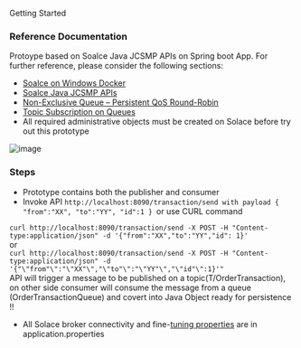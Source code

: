 Getting Started

### Reference Documentation

Protoype based on Soalce Java JCSMP APIs on Spring boot App. For further reference, please consider the following sections:

* [Soalce on Windows Docker](https://docs.solace.com/Solace-SW-Broker-Set-Up/Docker-Containers/Set-Up-Docker-Container-Windows.htm)
* [Soalce Java JCSMP APIs](https://docs.solace.com/Solace-PubSub-Messaging-APIs/JCSMP-API/jcsmp-api-home.htm)
* [Non-Exclusive Queue – Persistent QoS Round-Robin](https://solace.com/blog/consumer-groups-consumer-scaling-solace/)
* [Topic Subscription on Queues](https://solace.com/blog/topic-subscription-queues/)
* All required administrative objects must be created on Solace before try out this prototype

![image](https://user-images.githubusercontent.com/25661435/161483756-44710de6-f919-4dde-a83a-e6893ea29aa4.png)


### Steps

* Prototype contains both the publisher and consumer 
* Invoke API `http://localhost:8090/transaction/send with payload {
  "from":"XX",
  "to":"YY",
  "id":1
  } `or use CURL command <br>

`curl http://localhost:8090/transaction/send -X POST -H "Content-type:application/json" -d '{"from":"XX","to":"YY","id": 1}'
`<br>or<br>
`curl http://localhost:8090/transaction/send -X POST -H "Content-type:application/json" -d '{"\"from"\":"\"XX"\","\"to"\":"\"YY"\","\"id"\":1}'" 
`
<br>API will trigger a message to be published on a topic(T/OrderTransaction), on other side consumer will consume the message from a queue (OrderTransactionQueue)
and covert into Java Object ready for persistence !!
* All Solace broker connectivity and fine-[tuning properties](https://docs.solace.com/API-Developer-Online-Ref-Documentation/java/constant-values.html) are in application.properties
